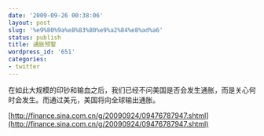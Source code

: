 ```yaml
---
date: '2009-09-26 00:38:06'
layout: post
slug: '%e9%80%9a%e8%83%80%e9%a2%84%e8%ad%a6'
status: publish
title: 通胀预警
wordpress_id: '651'
categories:
- twitter
---
```


在如此大规模的印钞和输血之后，我们已经不问美国是否会发生通胀，而是关心何时会发生。而通过美元，美国将向全球输出通胀。

[http://finance.sina.com.cn/g/20090924/09476787947.shtml](http://finance.sina.com.cn/g/20090924/09476787947.shtml)
